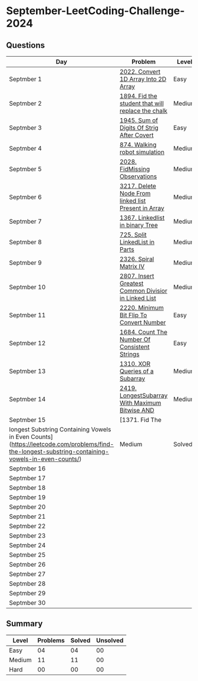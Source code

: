 # September-LeetCoding-Challenge-2024

## Questions
| Day | Problem | Level | Status |
| --- | --- | --- | --- |
| Septmber 1 | [2022. Convert 1D Array Into 2D Array](https://leetcode.com/problems/convert-1d-array-into-2d-array/description/) | Easy | Solved |
| Septmber 2 | [1894. Fid the student that will replace the chalk](https://leetcode.com/problems/find-the-student-that-will-replace-the-chalk/) | Medium | Solved |
| Septmber 3 | [1945. Sum of Digits Of Strig After Covert](https://leetcode.com/problems/sum-of-digits-of-string-after-convert/) | Easy | Solved |
| Septmber 4 | [874. Walking robot simulation](https://leetcode.com/problems/walking-robot-simulation/) | Medium | Solved |
| Septmber 5 | [2028. FidMissing Observations](https://leetcode.com/problems/find-missing-observations/) | Medium | Solved |
| Septmber 6 | [3217. Delete Node From linked list Present in Array](https://leetcode.com/problems/delete-nodes-from-linked-list-present-in-array/description/) | Medium | Solved |
| Septmber 7 | [1367. Linkedlist in binary Tree](https://leetcode.com/problems/linked-list-in-binary-tree/description/) | Medium | Solved |
| Septmber 8 | [725. Split LinkedList in Parts](https://leetcode.com/problems/split-linked-list-in-parts/) | Medium | Solved |
| Septmber 9 | [2326. Spiral Matrix IV](https://leetcode.com/problems/spiral-matrix-iv/description/) | Medium | Solved |
| Septmber 10 | [2807. Insert Greatest Common Divisior in Linked List](https://leetcode.com/problems/insert-greatest-common-divisors-in-linked-list/) | Medium | Solved |
| Septmber 11 | [2220. Minimum Bit Flip To Convert Number](https://leetcode.com/problems/minimum-bit-flips-to-convert-number/) | Easy | Solved |
| Septmber 12 | [1684. Count The Number Of Consistent Strings](https://leetcode.com/problems/count-the-number-of-consistent-strings/) | Easy | Solved |
| Septmber 13 | [1310. XOR Queries of a Subarray](https://leetcode.com/problems/xor-queries-of-a-subarray/) | Medium | Solved |   
| Septmber 14 | [2419. LongestSubarray With Maximum Bitwise AND](https://leetcode.com/problems/longest-subarray-with-maximum-bitwise-and/) | Medium | Solved |
| Septmber 15 | [1371. Fid The 
longest Substring Containing Vowels in Even Counts](https://leetcode.com/problems/find-the-longest-substring-containing-vowels-in-even-counts/) | Medium | Solved |
| Septmber 16 | []() |  |  |
| Septmber 17 | []() |  |  |
| Septmber 18 | []() |  |  |
| Septmber 19 | []() |  |  |
| Septmber 20 | []() |  |  |
| Septmber 21 | []() |  |  |
| Septmber 22 | []() |  |  |
| Septmber 23 | []() |  |  |
| Septmber 24 | []() |  |  |
| Septmber 25 | []() |  |  |
| Septmber 26 | []() |  |  |
| Septmber 27 | []() |  |  |
| Septmber 28 | []() |  |  |
| Septmber 29 | []() |  |  |
| Septmber 30 | []() |  |  |


## Summary
| Level  | Problems | Solved | Unsolved |
| ---    | --- | --- | --- |
| Easy   | 04 | 04 | 00 |
| Medium | 11 | 11 | 00 |
| Hard   | 00 | 00 | 00 |
